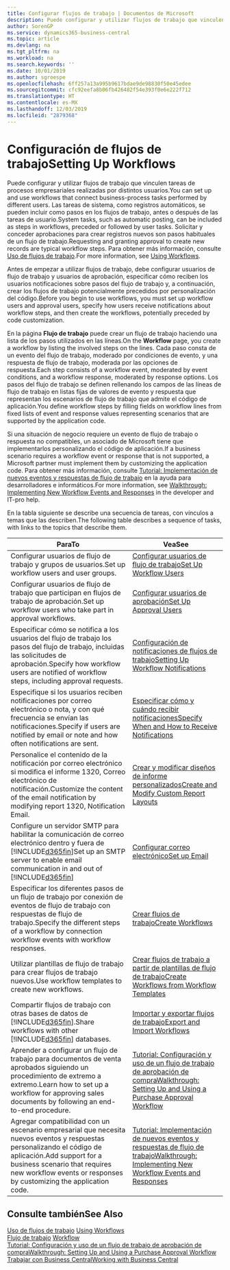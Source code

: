 ```yaml
---
title: Configurar flujos de trabajo | Documentos de Microsoft
description: Puede configurar y utilizar flujos de trabajo que vinculen tareas de procesos empresariales realizadas por distintos usuarios. Las tareas de sistema, como registros automáticos, se pueden incluir como pasos en los flujos de trabajo, antes o después de las tareas de usuario. Solicitar y conceder aprobaciones para crear registros nuevos son pasos habituales de un flujo de trabajo.
author: SorenGP
ms.service: dynamics365-business-central
ms.topic: article
ms.devlang: na
ms.tgt_pltfrm: na
ms.workload: na
ms.search.keywords: ''
ms.date: 10/01/2019
ms.author: sgroespe
ms.openlocfilehash: 6ff257a13a995b9617bdae9de98830f50e45edee
ms.sourcegitcommit: cfc92eefa8b06fb426482f54e393f0e6e222f712
ms.translationtype: HT
ms.contentlocale: es-MX
ms.lasthandoff: 12/03/2019
ms.locfileid: "2879368"
---
```

# <a name="setting-up-workflows"></a><span data-ttu-id="537c2-105">Configuración de flujos de trabajo</span><span class="sxs-lookup"><span data-stu-id="537c2-105">Setting Up Workflows</span></span>
<span data-ttu-id="537c2-106">Puede configurar y utilizar flujos de trabajo que vinculen tareas de procesos empresariales realizadas por distintos usuarios.</span><span class="sxs-lookup"><span data-stu-id="537c2-106">You can set up and use workflows that connect business-process tasks performed by different users.</span></span> <span data-ttu-id="537c2-107">Las tareas de sistema, como registros automáticos, se pueden incluir como pasos en los flujos de trabajo, antes o después de las tareas de usuario.</span><span class="sxs-lookup"><span data-stu-id="537c2-107">System tasks, such as automatic posting, can be included as steps in workflows, preceded or followed by user tasks.</span></span> <span data-ttu-id="537c2-108">Solicitar y conceder aprobaciones para crear registros nuevos son pasos habituales de un flujo de trabajo.</span><span class="sxs-lookup"><span data-stu-id="537c2-108">Requesting and granting approval to create new records are typical workflow steps.</span></span> <span data-ttu-id="537c2-109">Para obtener más información, consulte [Uso de flujos de trabajo](across-use-workflows.md).</span><span class="sxs-lookup"><span data-stu-id="537c2-109">For more information, see [Using Workflows](across-use-workflows.md).</span></span>  

 <span data-ttu-id="537c2-110">Antes de empezar a utilizar flujos de trabajo, debe configurar usuarios de flujo de trabajo y usuarios de aprobación, especificar cómo reciben los usuarios notificaciones sobre pasos del flujo de trabajo y, a continuación, crear los flujos de trabajo potencialmente precedidos por personalización del código.</span><span class="sxs-lookup"><span data-stu-id="537c2-110">Before you begin to use workflows, you must set up workflow users and approval users, specify how users receive notifications about workflow steps, and then create the workflows, potentially preceded by code customization.</span></span>  

 <span data-ttu-id="537c2-111">En la página **Flujo de trabajo** puede crear un flujo de trabajo haciendo una lista de los pasos utilizados en las líneas.</span><span class="sxs-lookup"><span data-stu-id="537c2-111">On the **Workflow** page, you create a workflow by listing the involved steps on the lines.</span></span> <span data-ttu-id="537c2-112">Cada paso consta de un evento del flujo de trabajo, moderado por condiciones de evento, y una respuesta de flujo de trabajo, moderada por las opciones de respuesta.</span><span class="sxs-lookup"><span data-stu-id="537c2-112">Each step consists of a workflow event, moderated by event conditions, and a workflow response, moderated by response options.</span></span> <span data-ttu-id="537c2-113">Los pasos del flujo de trabajo se definen rellenando los campos de las líneas de flujo de trabajo en listas fijas de valores de evento y respuesta que representan los escenarios de flujo de trabajo que admite el código de aplicación.</span><span class="sxs-lookup"><span data-stu-id="537c2-113">You define workflow steps by filling fields on workflow lines from fixed lists of event and response values representing scenarios that are supported by the application code.</span></span>  

 <span data-ttu-id="537c2-114">Si una situación de negocio requiere un evento de flujo de trabajo o respuesta no compatibles, un asociado de Microsoft tiene que implementarlos personalizando el código de aplicación.</span><span class="sxs-lookup"><span data-stu-id="537c2-114">If a business scenario requires a workflow event or response that is not supported, a Microsoft partner must implement them by customizing the application code.</span></span> <span data-ttu-id="537c2-115">Para obtener más información, consulte [Tutorial: Implementación de nuevos eventos y respuestas de flujo de trabajo](/dynamics-nav/Walkthrough--Implementing-New-Workflow-Events-and-Responses) en la ayuda para desarrolladores e informáticos.</span><span class="sxs-lookup"><span data-stu-id="537c2-115">For more information, see [Walkthrough: Implementing New Workflow Events and Responses](/dynamics-nav/Walkthrough--Implementing-New-Workflow-Events-and-Responses) in the developer and IT-pro help.</span></span>

 <span data-ttu-id="537c2-116">En la tabla siguiente se describe una secuencia de tareas, con vínculos a temas que las describen.</span><span class="sxs-lookup"><span data-stu-id="537c2-116">The following table describes a sequence of tasks, with links to the topics that describe them.</span></span>  

|<span data-ttu-id="537c2-117">**Para**</span><span class="sxs-lookup"><span data-stu-id="537c2-117">**To**</span></span>|<span data-ttu-id="537c2-118">**Vea**</span><span class="sxs-lookup"><span data-stu-id="537c2-118">**See**</span></span>|  
|------------|-------------|  
|<span data-ttu-id="537c2-119">Configurar usuarios de flujo de trabajo y grupos de usuarios.</span><span class="sxs-lookup"><span data-stu-id="537c2-119">Set up workflow users and user groups.</span></span>|[<span data-ttu-id="537c2-120">Configurar usuarios de flujo de trabajo</span><span class="sxs-lookup"><span data-stu-id="537c2-120">Set Up Workflow Users</span></span>](across-how-to-set-up-workflow-users.md)|  
|<span data-ttu-id="537c2-121">Configurar usuarios de flujo de trabajo que participan en flujos de trabajo de aprobación.</span><span class="sxs-lookup"><span data-stu-id="537c2-121">Set up workflow users who take part in approval workflows.</span></span>|[<span data-ttu-id="537c2-122">Configurar usuarios de aprobación</span><span class="sxs-lookup"><span data-stu-id="537c2-122">Set Up Approval Users</span></span>](across-how-to-set-up-approval-users.md)|  
|<span data-ttu-id="537c2-123">Especificar cómo se notifica a los usuarios del flujo de trabajo los pasos del flujo de trabajo, incluidas las solicitudes de aprobación.</span><span class="sxs-lookup"><span data-stu-id="537c2-123">Specify how workflow users are notified of workflow steps, including approval requests.</span></span>|[<span data-ttu-id="537c2-124">Configuración de notificaciones de flujos de trabajo</span><span class="sxs-lookup"><span data-stu-id="537c2-124">Setting Up Workflow Notifications</span></span>](across-setting-up-workflow-notifications.md)|  
|<span data-ttu-id="537c2-125">Especifique si los usuarios reciben notificaciones por correo electrónico o nota, y con qué frecuencia se envían las notificaciones.</span><span class="sxs-lookup"><span data-stu-id="537c2-125">Specify if users are notified by email or note and how often notifications are sent.</span></span>|[<span data-ttu-id="537c2-126">Especificar cómo y cuándo recibir notificaciones</span><span class="sxs-lookup"><span data-stu-id="537c2-126">Specify When and How to Receive Notifications</span></span>](across-how-to-specify-when-and-how-to-receive-notifications.md)|  
|<span data-ttu-id="537c2-127">Personalice el contenido de la notificación por correo electrónico si modifica el informe 1320, Correo electrónico de notificación.</span><span class="sxs-lookup"><span data-stu-id="537c2-127">Customize the content of the email notification by modifying report 1320, Notification Email.</span></span>|[<span data-ttu-id="537c2-128">Crear y modificar diseños de informe personalizados</span><span class="sxs-lookup"><span data-stu-id="537c2-128">Create and Modify Custom Report Layouts</span></span>](ui-how-create-custom-report-layout.md)|  
|<span data-ttu-id="537c2-129">Configure un servidor SMTP para habilitar la comunicación de correo electrónico dentro y fuera de [!INCLUDE[d365fin](includes/d365fin_md.md)]</span><span class="sxs-lookup"><span data-stu-id="537c2-129">Set up an SMTP server to enable email communication in and out of [!INCLUDE[d365fin](includes/d365fin_md.md)]</span></span>|[<span data-ttu-id="537c2-130">Configurar correo electrónico</span><span class="sxs-lookup"><span data-stu-id="537c2-130">Set up Email</span></span>](admin-how-setup-email.md)|
|<span data-ttu-id="537c2-131">Especificar los diferentes pasos de un flujo de trabajo por conexión de eventos de flujo de trabajo con respuestas de flujo de trabajo.</span><span class="sxs-lookup"><span data-stu-id="537c2-131">Specify the different steps of a workflow by connection workflow events with workflow responses.</span></span>|[<span data-ttu-id="537c2-132">Crear flujos de trabajo</span><span class="sxs-lookup"><span data-stu-id="537c2-132">Create Workflows</span></span>](across-how-to-create-workflows.md)|  
|<span data-ttu-id="537c2-133">Utilizar plantillas de flujo de trabajo para crear flujos de trabajo nuevos.</span><span class="sxs-lookup"><span data-stu-id="537c2-133">Use workflow templates to create new workflows.</span></span>|[<span data-ttu-id="537c2-134">Crear flujos de trabajo a partir de plantillas de flujo de trabajo</span><span class="sxs-lookup"><span data-stu-id="537c2-134">Create Workflows from Workflow Templates</span></span>](across-how-to-create-workflows-from-workflow-templates.md)|  
|<span data-ttu-id="537c2-135">Compartir flujos de trabajo con otras bases de datos de [!INCLUDE[d365fin](includes/d365fin_md.md)].</span><span class="sxs-lookup"><span data-stu-id="537c2-135">Share workflows with other [!INCLUDE[d365fin](includes/d365fin_md.md)] databases.</span></span>|[<span data-ttu-id="537c2-136">Importar y exportar flujos de trabajo</span><span class="sxs-lookup"><span data-stu-id="537c2-136">Export and Import Workflows</span></span>](across-how-to-export-and-import-workflows.md)|  
|<span data-ttu-id="537c2-137">Aprender a configurar un flujo de trabajo para documentos de venta aprobados siguiendo un procedimiento de extremo a extremo.</span><span class="sxs-lookup"><span data-stu-id="537c2-137">Learn how to set up a workflow for approving sales documents by following an end-to-end procedure.</span></span>|[<span data-ttu-id="537c2-138">Tutorial: Configuración y uso de un flujo de trabajo de aprobación de compra</span><span class="sxs-lookup"><span data-stu-id="537c2-138">Walkthrough: Setting Up and Using a Purchase Approval Workflow</span></span>](walkthrough-setting-up-and-using-a-purchase-approval-workflow.md)|  
|<span data-ttu-id="537c2-139">Agregar compatibilidad con un escenario empresarial que necesita nuevos eventos y respuestas personalizando el código de aplicación.</span><span class="sxs-lookup"><span data-stu-id="537c2-139">Add support for a business scenario that requires new workflow events or responses by customizing the application code.</span></span>|[<span data-ttu-id="537c2-140">Tutorial: Implementación de nuevos eventos y respuestas de flujo de trabajo</span><span class="sxs-lookup"><span data-stu-id="537c2-140">Walkthrough: Implementing New Workflow Events and Responses</span></span>](/dynamics-nav/Walkthrough--Implementing-New-Workflow-Events-and-Responses)|  

## <a name="see-also"></a><span data-ttu-id="537c2-141">Consulte también</span><span class="sxs-lookup"><span data-stu-id="537c2-141">See Also</span></span>  
 <span data-ttu-id="537c2-142">[Uso de flujos de trabajo](across-use-workflows.md) </span><span class="sxs-lookup"><span data-stu-id="537c2-142">[Using Workflows](across-use-workflows.md) </span></span>  
 <span data-ttu-id="537c2-143">[Flujo de trabajo](across-workflow.md) </span><span class="sxs-lookup"><span data-stu-id="537c2-143">[Workflow](across-workflow.md) </span></span>  
 [<span data-ttu-id="537c2-144">Tutorial: Configuración y uso de un flujo de trabajo de aprobación de compra</span><span class="sxs-lookup"><span data-stu-id="537c2-144">Walkthrough: Setting Up and Using a Purchase Approval Workflow</span></span>](walkthrough-setting-up-and-using-a-purchase-approval-workflow.md)  
 [<span data-ttu-id="537c2-145">Trabajar con Business Central</span><span class="sxs-lookup"><span data-stu-id="537c2-145">Working with Business Central</span></span>](ui-work-product.md)

